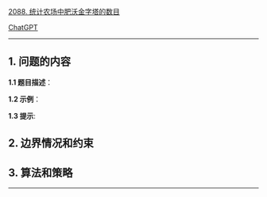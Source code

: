 [2088. 统计农场中肥沃金字塔的数目](https://leetcode.cn/problems/count-fertile-pyramids-in-a-land)

[ChatGPT](chat.openai.com)

---

## 1. 问题的内容
**1.1 题目描述**：

**1.2 示例**：

**1.3 提示**:

## 2. 边界情况和约束


## 3. 算法和策略

---


